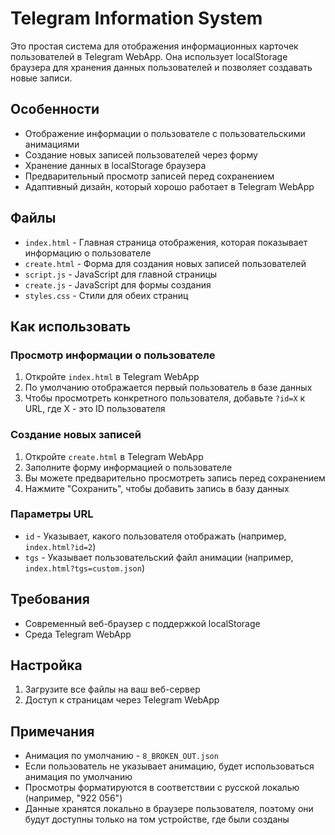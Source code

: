 # Telegram Information System

Это простая система для отображения информационных карточек пользователей в Telegram WebApp. Она использует localStorage браузера для хранения данных пользователей и позволяет создавать новые записи.

## Особенности

- Отображение информации о пользователе с пользовательскими анимациями
- Создание новых записей пользователей через форму
- Хранение данных в localStorage браузера
- Предварительный просмотр записей перед сохранением
- Адаптивный дизайн, который хорошо работает в Telegram WebApp

## Файлы

- `index.html` - Главная страница отображения, которая показывает информацию о пользователе
- `create.html` - Форма для создания новых записей пользователей
- `script.js` - JavaScript для главной страницы
- `create.js` - JavaScript для формы создания
- `styles.css` - Стили для обеих страниц

## Как использовать

### Просмотр информации о пользователе

1. Откройте `index.html` в Telegram WebApp
2. По умолчанию отображается первый пользователь в базе данных
3. Чтобы просмотреть конкретного пользователя, добавьте `?id=X` к URL, где X - это ID пользователя

### Создание новых записей

1. Откройте `create.html` в Telegram WebApp
2. Заполните форму информацией о пользователе
3. Вы можете предварительно просмотреть запись перед сохранением
4. Нажмите "Сохранить", чтобы добавить запись в базу данных

### Параметры URL

- `id` - Указывает, какого пользователя отображать (например, `index.html?id=2`)
- `tgs` - Указывает пользовательский файл анимации (например, `index.html?tgs=custom.json`)

## Требования

- Современный веб-браузер с поддержкой localStorage
- Среда Telegram WebApp

## Настройка

1. Загрузите все файлы на ваш веб-сервер
2. Доступ к страницам через Telegram WebApp

## Примечания

- Анимация по умолчанию - `8_BROKEN_OUT.json`
- Если пользователь не указывает анимацию, будет использоваться анимация по умолчанию
- Просмотры форматируются в соответствии с русской локалью (например, "922 056")
- Данные хранятся локально в браузере пользователя, поэтому они будут доступны только на том устройстве, где были созданы 